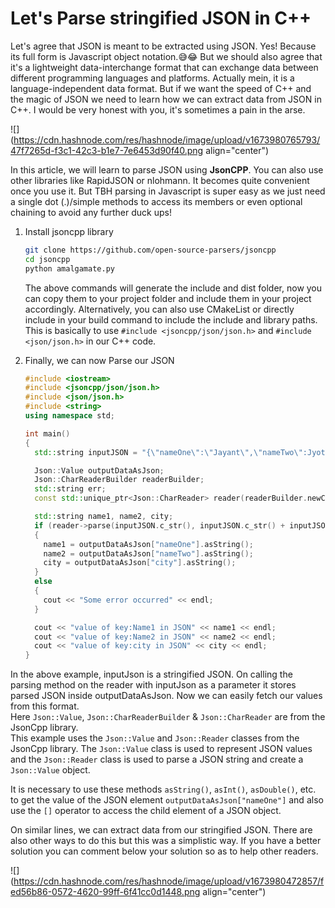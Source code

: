 # Let's Parse stringified JSON in C++

Let's agree that JSON is meant to be extracted using JSON. Yes! Because its full form is Javascript object notation.😅😂 But we should also agree that it's a lightweight data-interchange format that can exchange data between different programming languages and platforms. Actually mein, it is a language-independent data format. But if we want the speed of C++ and the magic of JSON we need to learn how we can extract data from JSON in C++. I would be very honest with you, it's sometimes a pain in the arse.

![](https://cdn.hashnode.com/res/hashnode/image/upload/v1673980765793/47f7265d-f3c1-42c3-b1e7-7e6453d90f40.png align="center")

In this article, we will learn to parse JSON using **JsonCPP**. You can also use other libraries like RapidJSON or nlohmann. It becomes quite convenient once you use it. But TBH parsing in Javascript is super easy as we just need a single dot (.)/simple methods to access its members or even optional chaining to avoid any further duck ups!

1. Install jsoncpp library
    
    ```bash
    git clone https://github.com/open-source-parsers/jsoncpp
    cd jsoncpp
    python amalgamate.py
    ```
    
    The above commands will generate the include and dist folder, now you can copy them to your project folder and include them in your project accordingly. Alternatively, you can also use CMakeList or directly include in your build command to include the include and library paths. This is basically to use `#include <jsoncpp/json/json.h>` and `#include <json/json.h>` in our C++ code.
    
2. Finally, we can now Parse our JSON
    
    ```cpp
    #include <iostream>
    #include <jsoncpp/json/json.h>
    #include <json/json.h>
    #include <string>
    using namespace std;
    
    int main()
    {
      std::string inputJSON = "{\"nameOne\":\"Jayant\",\"nameTwo\":Jyoti,\"city\":\"New York\"}";
    
      Json::Value outputDataAsJson;
      Json::CharReaderBuilder readerBuilder;
      std::string err;
      const std::unique_ptr<Json::CharReader> reader(readerBuilder.newCharReader());
    
      std::string name1, name2, city;
      if (reader->parse(inputJSON.c_str(), inputJSON.c_str() + inputJSON.length(), &outputDataAsJson, &err))
      {
        name1 = outputDataAsJson["nameOne"].asString();
        name2 = outputDataAsJson["nameTwo"].asString();
        city = outputDataAsJson["city"].asString();
      }
      else
      {
        cout << "Some error occurred" << endl;
      }
    
      cout << "value of key:Name1 in JSON" << name1 << endl;
      cout << "value of key:Name2 in JSON" << name2 << endl;
      cout << "value of key:city in JSON" << city << endl;
    }
    ```
    

In the above example, inputJson is a stringified JSON. On calling the parsing method on the reader with inputJson as a parameter it stores parsed JSON inside outputDataAsJson. Now we can easily fetch our values from this format.  
Here `Json::Value`, `Json::CharReaderBuilder` & `Json::CharReader` are from the JsonCpp library.  
This example uses the `Json::Value` and `Json::Reader` classes from the JsonCpp library. The `Json::Value` class is used to represent JSON values and the `Json::Reader` class is used to parse a JSON string and create a `Json::Value` object.

It is necessary to use these methods `asString()`, `asInt()`, `asDouble()`, etc. to get the value of the JSON element `outputDataAsJson["nameOne"]` and also use the `[]` operator to access the child element of a JSON object.

On similar lines, we can extract data from our stringified JSON. There are also other ways to do this but this was a simplistic way. If you have a better solution you can comment below your solution so as to help other readers.

![](https://cdn.hashnode.com/res/hashnode/image/upload/v1673980472857/fed56b86-0572-4620-99ff-6f41cc0d1448.png align="center")